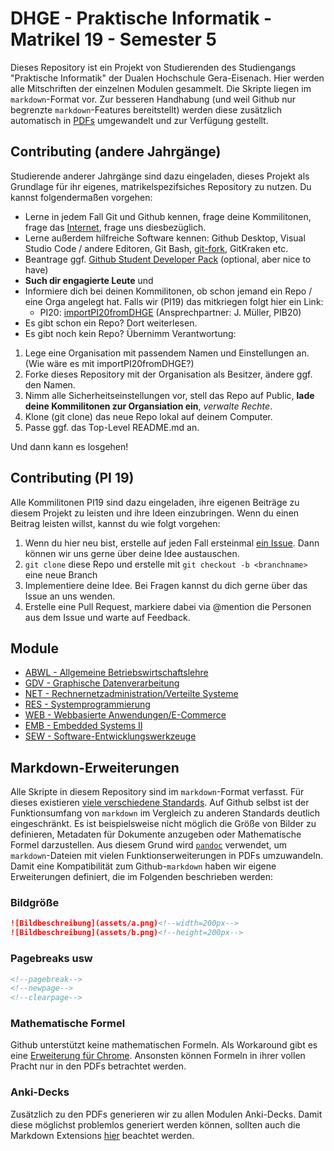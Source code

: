 # DHGE - Praktische Informatik - Matrikel 19 - Semester 5

Dieses Repository ist ein Projekt von Studierenden des Studiengangs "Praktische Informatik" der Dualen Hochschule Gera-Eisenach.
Hier werden alle Mitschriften der einzelnen Modulen gesammelt.
Die Skripte liegen im `markdown`-Format vor.
Zur besseren Handhabung (und weil Github nur begrenzte `markdown`-Features bereitstellt)
werden diese zusätzlich automatisch in [PDFs](https://github.com/importPI19fromDHGE/dhge-pi19-sem5/releases) umgewandelt und zur Verfügung gestellt.

## Contributing (andere Jahrgänge)

Studierende anderer Jahrgänge sind dazu eingeladen, dieses Projekt als Grundlage für ihr eigenes, matrikelspezifsiches Repository zu nutzen.
Du kannst folgendermaßen vorgehen:

- Lerne in jedem Fall Git und Github kennen, frage deine Kommilitonen, frage das [Internet](https://rogerdudler.github.io/git-guide/index.de.html), frage uns diesbezüglich.
- Lerne außerdem hilfreiche Software kennen: Github Desktop, Visual Studio Code / andere Editoren, Git Bash, [git-fork](https://git-fork.com/), GitKraken etc.
- Beantrage ggf. [Github Student Developer Pack](https://education.github.com/students) (optional, aber nice to have)
- **Such dir engagierte Leute** und
- Informiere dich bei deinen Kommilitonen, ob schon jemand ein Repo / eine Orga angelegt hat. Falls wir (PI19) das mitkriegen folgt hier ein Link:
  - PI20: [importPI20fromDHGE](https://github.com/importPI20fromDHGE) (Ansprechpartner: J. Müller, PIB20)
- Es gibt schon ein Repo? Dort weiterlesen.
- Es gibt noch kein Repo? Übernimm Verantwortung:
1. Lege eine Organisation mit passendem Namen und Einstellungen an. (Wie wäre es mit importPI20fromDHGE?)
2. Forke dieses Repository mit der Organisation als Besitzer, ändere ggf. den Namen.
2. Nimm alle Sicherheitseinstellungen vor, stell das Repo auf Public, **lade deine Kommilitonen zur Organsiation ein**, *verwalte Rechte*.
4. Klone (git clone) das neue Repo lokal auf deinem Computer.
5. Passe ggf. das Top-Level README.md an.

Und dann kann es losgehen!

## Contributing (PI 19)

Alle Kommilitonen PI19 sind dazu eingeladen, ihre eigenen Beiträge zu diesem Projekt zu leisten und ihre Ideen einzubringen. Wenn du einen Beitrag leisten willst, kannst du wie folgt vorgehen:

1. Wenn du hier neu bist, erstelle auf jeden Fall ersteinmal [ein Issue](https://github.com/importPI19fromDHGE/dhge-pi19-sem5/issues/new). Dann können wir uns gerne über deine Idee austauschen.
2. `git clone` diese Repo und erstelle mit `git checkout -b <branchname>` eine neue Branch
3. Implementiere deine Idee. Bei Fragen kannst du dich gerne über das Issue an uns wenden.
4. Erstelle eine Pull Request, markiere dabei via @mention die Personen aus dem Issue und warte auf Feedback.

## Module

- [ABWL - Allgemeine Betriebswirtschaftslehre](./ABWL-LEDER)
- [GDV - Graphische Datenverarbeitung](./GDV-HERBST)
- [NET - Rechnernetzadministration/Verteilte Systeme](./NET-BARIE)
- [RES - Systemprogrammierung](./RES-GUENTHER)
- [WEB - Webbasierte Anwendungen/E-Commerce](./WEB-MUELLER)
- [EMB - Embedded Systems II](./EMB-GUENTHER)
- [SEW - Software-Entwicklungswerkzeuge](./SEW-KUSCHE)

## Markdown-Erweiterungen

Alle Skripte in diesem Repository sind im `markdown`-Format verfasst. Für dieses existieren [viele verschiedene Standards](https://de.wikipedia.org/wiki/Markdown#Weiterentwicklungen,_Variationen_und_Erg%C3%A4nzungen).
Auf Github selbst ist der Funktionsumfang von `markdown` im Vergleich zu anderen Standards deutlich eingeschränkt.
Es ist beispielsweise nicht möglich die Größe von Bilder zu definieren, Metadaten für Dokumente anzugeben oder Mathematische Formel darzustellen.
Aus diesem Grund wird [`pandoc`](https://pandoc.org/) verwendet, um `markdown`-Dateien mit vielen Funktionserweiterungen in PDFs umzuwandeln.
Damit eine Kompatibilität zum Github-`markdown` haben wir eigene Erweiterungen definiert, die im Folgenden beschrieben werden:

### Bildgröße

```md
![Bildbeschreibung](assets/a.png)<!--width=200px-->
![Bildbeschreibung](assets/b.png)<!--height=200px-->
```

### Pagebreaks usw

```md
<!--pagebreak-->
<!--newpage-->
<!--clearpage-->
```

### Mathematische Formel

Github unterstützt keine mathematischen Formeln.
Als Workaround gibt es eine [Erweiterung für Chrome](https://github.com/orsharir/github-mathjax).
Ansonsten können Formeln in ihrer vollen Pracht nur in den PDFs betrachtet werden.

### Anki-Decks

Zusätzlich zu den PDFs generieren wir zu allen Modulen Anki-Decks.
Damit diese möglichst problemlos generiert werden können, sollten auch die Markdown Extensions [hier](https://github.com/Steve2955/md2apkg) beachtet werden. 

